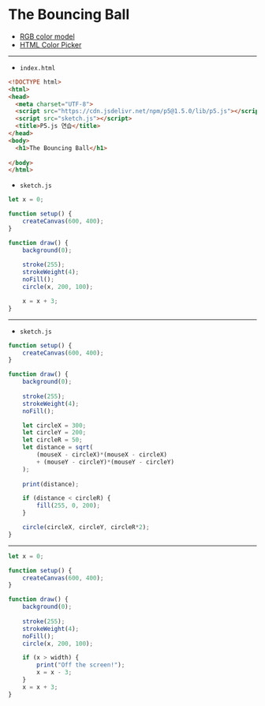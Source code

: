 # The Bouncing Ball

- [RGB color model](https://en.wikipedia.org/wiki/RGB_color_model)
- [HTML Color Picker](https://www.w3schools.com/colors/colors_picker.asp)

---

- `index.html`

```html
<!DOCTYPE html>
<html>
<head>
  <meta charset="UTF-8">
  <script src="https://cdn.jsdelivr.net/npm/p5@1.5.0/lib/p5.js"></script>
  <script src="sketch.js"></script>
  <title>P5.js 연습</title>
</head>
<body>
  <h1>The Bouncing Ball</h1>
  
</body>
</html>
```


- `sketch.js`

```javascript
let x = 0;

function setup() {
    createCanvas(600, 400);
}

function draw() {
    background(0);
        
    stroke(255);
    strokeWeight(4);
    noFill();
    circle(x, 200, 100); 

    x = x + 3;
}
```

---

- `sketch.js`

```javascript
function setup() {
    createCanvas(600, 400);
}

function draw() {
    background(0);
        
    stroke(255);
    strokeWeight(4);
    noFill();

    let circleX = 300;
    let circleY = 200;
    let circleR = 50;
    let distance = sqrt(
        (mouseX - circleX)*(mouseX - circleX) 
        + (mouseY - circleY)*(mouseY - circleY)
    );
    
    print(distance);

    if (distance < circleR) {
        fill(255, 0, 200); 
    }

    circle(circleX, circleY, circleR*2);   
}
```

---

```javascript
let x = 0;

function setup() {
    createCanvas(600, 400);
}

function draw() {
    background(0);
        
    stroke(255);
    strokeWeight(4);
    noFill();
    circle(x, 200, 100); 

    if (x > width) {
        print("Off the screen!");
        x = x - 3;
    }
    x = x + 3;
}
```


